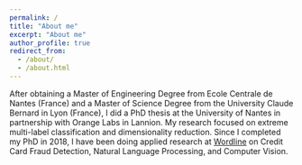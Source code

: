 ```yaml
---
permalink: /
title: "About me"
excerpt: "About me"
author_profile: true
redirect_from: 
  - /about/
  - /about.html
---
```


After obtaining a Master of Engineering Degree from Ecole Centrale de Nantes (France) and a Master of Science Degree from the University Claude Bernard in Lyon (France), I did a PhD thesis at the University of Nantes in partnership with Orange Labs in Lannion. My research focused on extreme multi-label classification and dimensionality reduction. Since I completed my PhD in 2018, I have been doing applied research at [Wordline](https://worldline.com/) on Credit Card Fraud Detection, Natural Language Processing, and Computer Vision.
